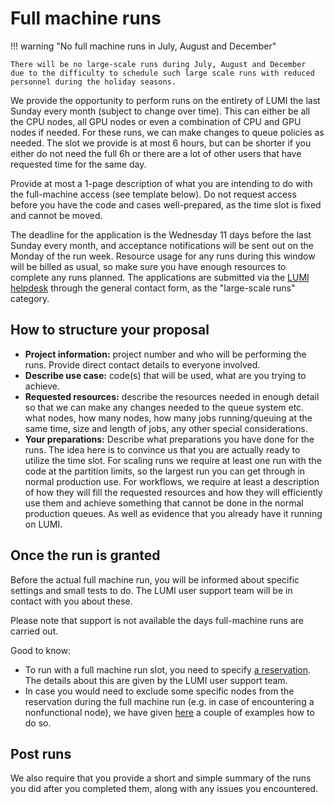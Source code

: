 # Full machine runs

!!! warning "No full machine runs in July, August and December"

    There will be no large-scale runs during July, August and December      due to the difficulty to schedule such large scale runs with reduced      personnel during the holiday seasons.

We provide the opportunity to perform runs on the entirety of LUMI the last
Sunday every month (subject to change over time). This can either be all the CPU
nodes, all GPU nodes or even a combination of CPU and GPU nodes if needed. For
these runs, we can make changes to queue policies as needed. The slot we provide
is at most 6 hours, but can be shorter if you either do not need the full 6h or
there are a lot of other users that have requested time for the same day.

Provide at most a 1-page description of what you are intending to do with the
full-machine access (see template below). Do not request access before you have
the code and cases well-prepared, as the time slot is fixed and cannot be moved.

The deadline for the application is the Wednesday 11 days before the last Sunday every
month, and acceptance notifications will be sent out on the Monday of the run week.
Resource usage for any runs during this window will be billed as
usual, so make sure you have enough resources to complete any runs planned. The
applications are submitted via the [LUMI helpdesk](https://lumi-supercomputer.eu/user-support/need-help/)
through the general contact form, as the "large-scale runs" category.

## How to structure your proposal

- **Project information:** project number and who will be performing the runs.
  Provide direct contact details to everyone involved.
- **Describe use case:** code(s) that will be used, what are you trying to
  achieve.
- **Requested resources:** describe the resources needed in enough detail so
  that we can make any changes needed to the queue system etc. what nodes, how
  many nodes, how many jobs running/queuing at the same time, size and length of
  jobs, any other special considerations.
- **Your preparations:** Describe what preparations you have done for the runs.
  The idea here is to convince us that you are actually ready to utilize the
  time slot. For scaling runs we require at least one run with the code at the
  partition limits, so the largest run you can get through in normal production
  use. For workflows, we require at least a description of how they will fill the
  requested resources and how they will efficiently use them and achieve
  something that cannot be done in the normal production queues. As well as
  evidence that you already have it running on LUMI.

## Once the run is granted

Before the actual full machine run, you will be informed about specific settings and small tests to do. The LUMI user support team will be in contact with you about these. 

Please note that support is not available the days full-machine runs are carried out.

Good to know:
- To run with a full machine run slot, you need to specify [a reservation](https://slurm.schedmd.com/sbatch.html#OPT_reservation). The details about this are given by the LUMI user support team.
- In case you would need to exclude some specific nodes from the reservation during the full machine run (e.g. in case of encountering a nonfunctional node), we have given [here](https://docs.lumi-supercomputer.eu/helpdesk/issues/#job-crashes-because-of-a-faulty-node) a couple of examples how to do so.


## Post runs

We also require that you provide a short and simple summary of the runs you did
after you completed them, along with any issues you encountered.
